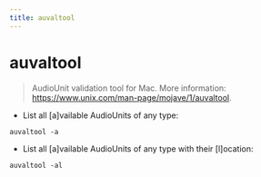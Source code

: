 ```yaml
---
title: auvaltool
---
```

# auvaltool

> AudioUnit validation tool for Mac.
> More information: <https://www.unix.com/man-page/mojave/1/auvaltool>.

- List all [a]vailable AudioUnits of any type:

`auvaltool -a`

- List all [a]vailable AudioUnits of any type with their [l]ocation:

`auvaltool -al`
